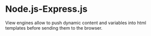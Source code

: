 # Node.js-Express.js
View engines allow to push dynamic content and variables into html templates before sending them to the browser.

